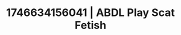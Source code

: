 ---
categories:
- Whispers of pleasure
- AI-generated
- Subtle kink
- Soft bondage
- Candlelit scenes
- ASMR
- POV erotica
- Cosplay
image: /assets/images/1746634156041.jpg
layout: post
seo:
  description: Featured content with artistic Scat Fetish, ABDL Play. HD images available.
  keywords: Scat Fetish, ABDL Play
  og_image: /assets/images/1746634156041.jpg
  schema_type: VisualArtwork
tags:
- ABDL Play
- '#1746634156041'
- Scat Fetish
title: 1746634156041 | ABDL Play Scat Fetish
---